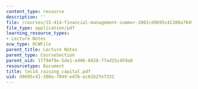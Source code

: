 ```yaml
---
content_type: resource
description: ''
file: /courses/15-414-financial-management-summer-2003/d9695c41380a7849ed7bec61b27e7331_lec14_raising_capital.pdf
file_type: application/pdf
learning_resource_types:
- Lecture Notes
ocw_type: OCWFile
parent_title: Lecture Notes
parent_type: CourseSection
parent_uid: 17794f9e-5de1-e406-6928-77ad15c459a8
resourcetype: Document
title: lec14_raising_capital.pdf
uid: d9695c41-380a-7849-ed7b-ec61b27e7331
---
```

